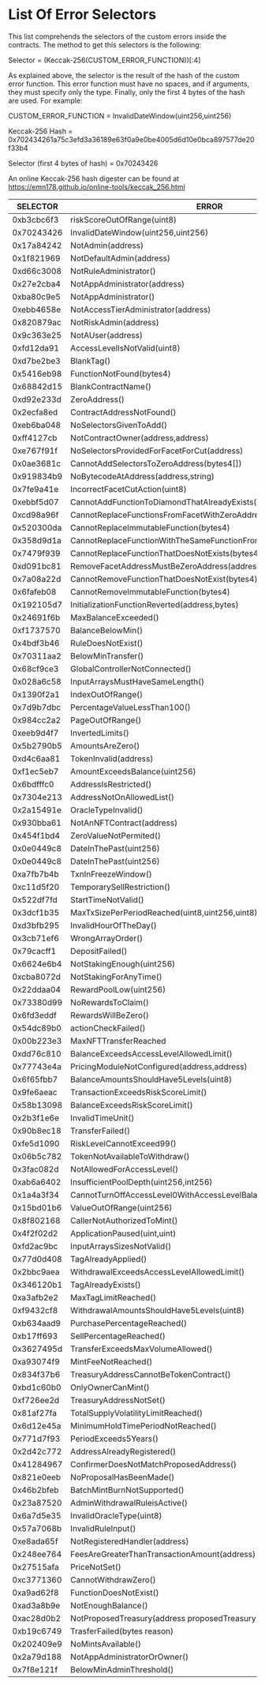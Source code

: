 # List Of Error Selectors

This list comprehends the selectors of the custom errors inside the contracts. The method to get this selectors is the following:

Selector = (Keccak-256(CUSTOM_ERROR_FUNCTION))[:4]

As explained above, the selector is the result of the hash of the custom error function. This error function must have no spaces, and if arguments, they must specify only the type. Finally, only the first 4 bytes of the hash are used. For example:

CUSTOM_ERROR_FUNCTION = InvalidDateWindow(uint256,uint256)

Keccak-256 Hash = 0x702434261a75c3efd3a36189e63f0a9e0be4005d6d10e0bca897577de20f33b4

Selector (first 4 bytes of hash) = 0x70243426

An online Keccak-256 hash digester can be found at https://emn178.github.io/online-tools/keccak_256.html

| SELECTOR   | ERROR                                                            |
| ---------- | ---------------------------------------------------------------- |
| 0xb3cbc6f3 | riskScoreOutOfRange(uint8)                                       |
| 0x70243426 | InvalidDateWindow(uint256,uint256)                               |
| 0x17a84242 | NotAdmin(address)                                                |
| 0x1f821969 | NotDefaultAdmin(address)                                         |
| 0xd66c3008 | NotRuleAdministrator()                                           |
| 0x27e2cba4 | NotAppAdministrator(address)                                     |
| 0xba80c9e5 | NotAppAdministrator()                                            |
| 0xebb4658e | NotAccessTierAdministrator(address)                              |
| 0x820879ac | NotRiskAdmin(address)                                            |
| 0x9c363e25 | NotAUser(address)                                                |
| 0xfd12da91 | AccessLevelIsNotValid(uint8)                                     |
| 0xd7be2be3 | BlankTag()                                                       |
| 0x5416eb98 | FunctionNotFound(bytes4)                                         |
| 0x68842d15 | BlankContractName()                                              |
| 0xd92e233d | ZeroAddress()                                                    |
| 0x2ecfa8ed | ContractAddressNotFound()                                        |
| 0xeb6ba048 | NoSelectorsGivenToAdd()                                          |
| 0xff4127cb | NotContractOwner(address,address)                                |
| 0xe767f91f | NoSelectorsProvidedForFacetForCut(address)                       |
| 0x0ae3681c | CannotAddSelectorsToZeroAddress(bytes4[])                        |
| 0x919834b9 | NoBytecodeAtAddress(address,string)                              |
| 0x7fe9a41e | IncorrectFacetCutAction(uint8)                                   |
| 0xebbf5d07 | CannotAddFunctionToDiamondThatAlreadyExists(bytes4)              |
| 0xcd98a96f | CannotReplaceFunctionsFromFacetWithZeroAddress(bytes4[])         |
| 0x520300da | CannotReplaceImmutableFunction(bytes4)                           |
| 0x358d9d1a | CannotReplaceFunctionWithTheSameFunctionFromTheSameFacet(bytes4) |
| 0x7479f939 | CannotReplaceFunctionThatDoesNotExists(bytes4)                   |
| 0xd091bc81 | RemoveFacetAddressMustBeZeroAddress(address)                     |
| 0x7a08a22d | CannotRemoveFunctionThatDoesNotExist(bytes4)                     |
| 0x6fafeb08 | CannotRemoveImmutableFunction(bytes4)                            |
| 0x192105d7 | InitializationFunctionReverted(address,bytes)                    |
| 0x24691f6b | MaxBalanceExceeded()                                             |
| 0xf1737570 | BalanceBelowMin()                                                |
| 0x4bdf3b46 | RuleDoesNotExist()                                               |
| 0x70311aa2 | BelowMinTransfer()                                               |
| 0x68cf9ce3 | GlobalControllerNotConnected()                                   |
| 0x028a6c58 | InputArraysMustHaveSameLength()                                  |
| 0x1390f2a1 | IndexOutOfRange()                                                |
| 0x7d9b7dbc | PercentageValueLessThan100()                                     |
| 0x984cc2a2 | PageOutOfRange()                                                 |
| 0xeeb9d4f7 | InvertedLimits()                                                 |
| 0x5b2790b5 | AmountsAreZero()                                                 |
| 0xd4c6aa81 | TokenInvalid(address)                                            |
| 0xf1ec5eb7 | AmountExceedsBalance(uint256)                                    |
| 0x6bdfffc0 | AddressIsRestricted()                                            |
| 0x7304e213 | AddressNotOnAllowedList()                                        |
| 0x2a15491e | OracleTypeInvalid()                                              |
| 0x930bba61 | NotAnNFTContract(address)                                        |
| 0x454f1bd4 | ZeroValueNotPermited()                                           |
| 0x0e0449c8 | DateInThePast(uint256)                                           |
| 0x0e0449c8 | DateInThePast(uint256)                                           |
| 0xa7fb7b4b | TxnInFreezeWindow()                                              |
| 0xc11d5f20 | TemporarySellRestriction()                                       |
| 0x522df7fd | StartTimeNotValid()                                              |
| 0x3dcf1b35 | MaxTxSizePerPeriodReached(uint8,uint256,uint8)                   |
| 0xd3bfb295 | InvalidHourOfTheDay()                                            |
| 0x3cb71ef6 | WrongArrayOrder()                                                |
| 0x79cacff1 | DepositFailed()                                                  |
| 0x6624e6b4 | NotStakingEnough(uint256)                                        |
| 0xcba8072d | NotStakingForAnyTime()                                           |
| 0x22ddaa04 | RewardPoolLow(uint256)                                           |
| 0x73380d99 | NoRewardsToClaim()                                               |
| 0x6fd3eddf | RewardsWillBeZero()                                              |
| 0x54dc89b0 | actionCheckFailed()                                              |
| 0x00b223e3 | MaxNFTTransferReached                                            |
| 0xdd76c810 | BalanceExceedsAccessLevelAllowedLimit()                          |
| 0x77743e4a | PricingModuleNotConfigured(address,address)                      |
| 0x6f65fbb7 | BalanceAmountsShouldHave5Levels(uint8)                           |
| 0x9fe6aeac | TransactionExceedsRiskScoreLimit()                               |
| 0x58b13098 | BalanceExceedsRiskScoreLimit()                                   |
| 0x2b3f1e6e | InvalidTimeUnit()                                                |
| 0x90b8ec18 | TransferFailed()                                                 |
| 0xfe5d1090 | RiskLevelCannotExceed99()                                        |
| 0x06b5c782 | TokenNotAvailableToWithdraw()                                    |
| 0x3fac082d | NotAllowedForAccessLevel()                                       |
| 0xab6a6402 | InsufficientPoolDepth(uint256,int256)                            |
| 0x1a4a3f34 | CannotTurnOffAccessLevel0WithAccessLevelBalanceActive()          |
| 0x15bd01b6 | ValueOutOfRange(uint256)                                         |
| 0x8f802168 | CallerNotAuthorizedToMint()                                      |
| 0x4f2f02d2 | ApplicationPaused(uint,uint)                                     |
| 0xfd2ac9bc | InputArraysSizesNotValid()                                       |
| 0x77d0d408 | TagAlreadyApplied()                                              |
| 0x2bbc9aea | WithdrawalExceedsAccessLevelAllowedLimit()                       |
| 0x346120b1 | TagAlreadyExists()                                               |
| 0xa3afb2e2 | MaxTagLimitReached()                                             |
| 0xf9432cf8 | WithdrawalAmountsShouldHave5Levels(uint8)                        |
| 0xb634aad9 | PurchasePercentageReached()                                      |
| 0xb17ff693 | SellPercentageReached()                                          |
| 0x3627495d | TransferExceedsMaxVolumeAllowed()                                |
| 0xa93074f9 | MintFeeNotReached()                                              |
| 0x834f37b6 | TreasuryAddressCannotBeTokenContract()                           |
| 0xbd1c60b0 | OnlyOwnerCanMint()                                               |
| 0xf726ee2d | TreasuryAddressNotSet()                                          |
| 0x81af27fa | TotalSupplyVolatilityLimitReached()                              |
| 0x6d12e45a | MinimumHoldTimePeriodNotReached()                                |
| 0x771d7f93 | PeriodExceeds5Years()                                            |
| 0x2d42c772 | AddressAlreadyRegistered()                                       |
| 0x41284967 | ConfirmerDoesNotMatchProposedAddress()                           |
| 0x821e0eeb | NoProposalHasBeenMade()                                          |
| 0x46b2bfeb | BatchMintBurnNotSupported()                                      |
| 0x23a87520 | AdminWithdrawalRuleisActive()                                    |
| 0x6a7d5e35 | InvalidOracleType(uint8)                                         |
| 0x57a7068b | InvalidRuleInput()                                               |
| 0xe8ada65f | NotRegisteredHandler(address)                                    |
| 0x248ee764 | FeesAreGreaterThanTransactionAmount(address)                     |
| 0x27515afa | PriceNotSet()                                                    |
| 0xc3771360 | CannotWithdrawZero()                                             |
| 0xa9ad62f8 | FunctionDoesNotExist()                                           |
| 0xad3a8b9e | NotEnoughBalance()                                               |
| 0xac28d0b2 | NotProposedTreasury(address proposedTreasury)                    |
| 0xb19c6749 | TrasferFailed(bytes reason)                                      |
| 0x202409e9 | NoMintsAvailable()                                               |
| 0x2a79d188 | NotAppAdministratorOrOwner()                                     |
| 0x7f8e121f | BelowMinAdminThreshold()                                         |